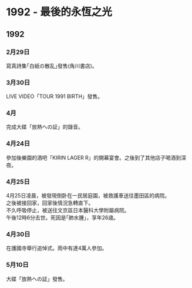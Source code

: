 # 1992 - 最後的永恆之光

## 1992

### 2月29日  
寫真詩集｢白紙の散乱｣發售(角川書店)。  

### 3月30日    
LIVE VIDEO「TOUR 1991 BIRTH」發售。  

### 4月  
完成大碟「放熱への証」的錄音。  

### 4月24日
參加後樂園的酒吧「KIRIN LAGER R」的開幕宴會。之後到了其他店子喝酒到深夜。  

### 4月25日  
4月25日凌晨，被發現倒卧在一民居庭園，被救護車送往墨田區的病院。  
之後被接回家，回家後情況急轉直下。  
不久呼吸停止，被送往文京區日本醫科大學附屬病院｡  
午後12時6分去世。死因是｢肺水腫｣，享年26歳。  

### 4月30日
在護國寺舉行追悼式。雨中有達4萬人參加。  

### 5月10日
大碟「放熱への証」發售。  